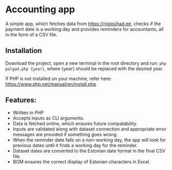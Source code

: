 # Accounting app

A simple app, which fetches data from https://riigipühad.ee, checks if the payment date is a working day and provides reminders for accountants, all in the form of a CSV file.

## Installation

Download the project, open a new terminal in the root directory and run: `php palgad.php {year}`, where {year} should be replaced with the desired year. 

If PHP is not installed on your machine, refer here: https://www.php.net/manual/en/install.php

## Features:

* Written in PHP
* Accepts inputs as CLI arguments.
* Data is fetched online, which ensures future compatability.
* Inputs are validated along with dataset connection and appropriate error messages are provided if something goes wrong.
* When the reminder date falls on a non-working day, the app will look for previous dates until it finds a working day for the reminder.
* Dataset dates are converted to the Estonian date format in the final CSV file.
* BOM ensures the correct display of Estonian characters in Excel.

